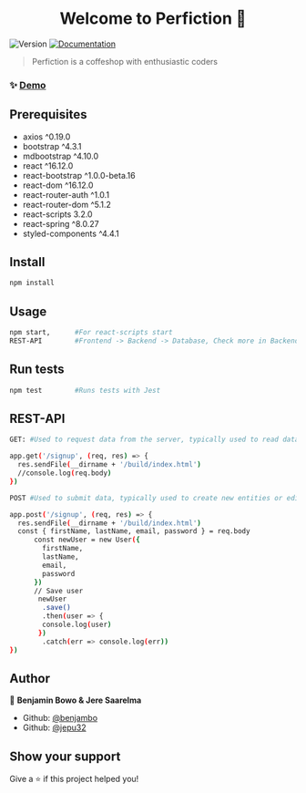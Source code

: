 <h1 align="center">Welcome to Perfiction 👋</h1>
<p>
  <img alt="Version" src="https://img.shields.io/badge/version-0.1.0-blue.svg?cacheSeconds=2592000" />
  <a href="https://github.com/benjambo/Perfiction" target="_blank">
    <img alt="Documentation" src="https://img.shields.io/badge/documentation-yes-brightgreen.svg" />
  </a>
</p>

> Perfiction is a coffeshop with enthusiastic coders

### ✨ [Demo](https://perfiction.herokuapp.com/home)

## Prerequisites

- axios ^0.19.0
- bootstrap ^4.3.1
- mdbootstrap ^4.10.0
- react ^16.12.0
- react-bootstrap ^1.0.0-beta.16
- react-dom ^16.12.0
- react-router-auth ^1.0.1
- react-router-dom ^5.1.2
- react-scripts 3.2.0
- react-spring ^8.0.27
- styled-components ^4.4.1

## Install

```sh
npm install
```

## Usage

```sh
npm start,      #For react-scripts start
REST-API        #Frontend -> Backend -> Database, Check more in Backend-folder Readme.md
```

## Run tests

```sh
npm test        #Runs tests with Jest
```

## REST-API

```sh
GET: #Used to request data from the server, typically used to read data

app.get('/signup', (req, res) => {
  res.sendFile(__dirname + '/build/index.html')
  //console.log(req.body)
})

POST #Used to submit data, typically used to create new entities or edit already existing entities

app.post('/signup', (req, res) => {
  res.sendFile(__dirname + '/build/index.html')
  const { firstName, lastName, email, password } = req.body
      const newUser = new User({
        firstName,
        lastName,
        email,
        password
      })
      // Save user
       newUser
        .save()
        .then(user => {
        console.log(user)
       })
        .catch(err => console.log(err))
})

```

## Author

👤 **Benjamin Bowo & Jere Saarelma**

- Github: [@benjambo](https://github.com/benjambo)
- Github: [@jepu32](https://github.com/jepu32)

## Show your support

Give a ⭐️ if this project helped you!
